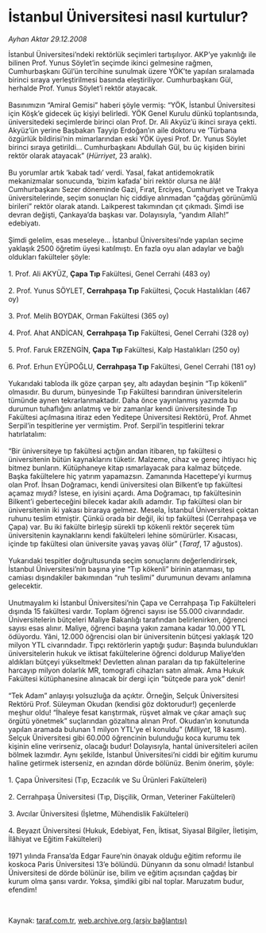 # İstanbul Üniversitesi nasıl kurtulur?

*Ayhan Aktar 29.12.2008*

<div class="taraf_structure_2col_1zq">
<div class="margen_n">



 <p>İstanbul Üniversitesi’ndeki rektörlük seçimleri tartışılıyor. AKP’ye yakınlığı ile bilinen Prof. Yunus Söylet’in seçimde ikinci gelmesine rağmen, Cumhurbaşkanı Gül’ün tercihine sunulmak üzere YÖK’te yapılan sıralamada birinci sıraya yerleştirilmesi basında eleştiriliyor. Cumhurbaşkanı Gül, herhalde Prof. Yunus Söylet’i rektör atayacak. <br/><br/>Basınımızın “Amiral Gemisi” haberi şöyle vermiş: “YÖK, İstanbul Üniversitesi için Köşk’e gidecek üç kişiyi belirledi. YÖK Genel Kurulu dünkü toplantısında, üniversitedeki seçimlerde birinci olan Prof. Dr. Ali Akyüz’ü ikinci sıraya çekti. Akyüz’ün yerine Başbakan Tayyip Erdoğan’ın aile doktoru ve ‘Türbana özgürlük bildirisi’nin mimarlarından eski YÖK üyesi Prof. Dr. Yunus Söylet birinci sıraya getirildi... Cumhurbaşkanı Abdullah Gül, bu üç kişiden birini rektör olarak atayacak” (<i>Hürriyet</i>, 23 aralık). <br/><br/>Bu yorumlar artık ‘kabak tadı’ verdi. Yasal, fakat antidemokratik mekanizmalar sonucunda, ‘bizim kafada’ biri rektör olursa ne âlâ! Cumhurbaşkanı Sezer döneminde Gazi, Fırat, Erciyes, Cumhuriyet ve Trakya üniversitelerinde, seçim sonuçları hiç ciddiye alınmadan “çağdaş görünümlü birileri” rektör olarak atandı. Laikperest takımından çıt çıkmadı. Şimdi ise devran değişti, Çankaya’da başkası var. Dolayısıyla, “yandım Allah!” edebiyatı. <br/><br/>Şimdi gelelim, esas meseleye... İstanbul Üniversitesi’nde yapılan seçime yaklaşık 2500 öğretim üyesi katılmıştı. En fazla oyu alan adaylar ve bağlı oldukları fakülteler şöyle: <br/><br/>1. Prof. Ali AKYÜZ, <b>Çapa Tıp </b>Fakültesi, Genel Cerrahi (483 oy) <br/><br/>2. Prof. Yunus SÖYLET, <b>Cerrahpaşa Tıp</b> Fakültesi, Çocuk Hastalıkları (467 oy) <br/><br/>3. Prof. Melih BOYDAK, Orman Fakültesi (365 oy) <br/><br/>4. Prof. Ahat ANDİCAN, <b>Cerrahpaşa Tıp</b> Fakültesi, Genel Cerrahi (328 oy) <br/><br/>5. Prof. Faruk ERZENGİN, <b>Çapa Tıp</b> Fakültesi, Kalp Hastalıkları (250 oy) <br/><br/>6. Prof. Erhun EYÜPOĞLU, <b>Cerrahpaşa Tıp</b> Fakültesi, Genel Cerrahi (181 oy) <br/><br/>Yukarıdaki tabloda ilk göze çarpan şey, altı adaydan beşinin “Tıp kökenli” olmasıdır. Bu durum, bünyesinde Tıp Fakültesi barındıran üniversitelerin tümünde aynen tekrarlanmaktadır. Daha önce yayınlanmış yazımda bu durumun tuhaflığını anlatmış ve bir zamanlar kendi üniversitesinde Tıp Fakültesi açılmasına itiraz eden Yeditepe Üniversitesi Rektörü, Prof. Ahmet Serpil’in tespitlerine yer vermiştim. Prof. Serpil’in tespitlerini tekrar hatırlatalım: <br/><br/>“Bir üniversiteye tıp fakültesi açtığın andan itibaren, tıp fakültesi o üniversitenin bütün kaynaklarını tüketir. Malzeme, cihaz ve gereç ihtiyacı hiç bitmez bunların. Kütüphaneye kitap ısmarlayacak para kalmaz bütçede. Başka fakültelere hiç yatırım yapamazsın. Zamanında Hacettepe’yi kurmuş olan Prof. İhsan Doğramacı, kendi üniversitesi olan Bilkent’e tıp fakültesi açamaz mıydı? İstese, en iyisini açardı. Ama Doğramacı, tıp fakültesinin Bilkent’i geberteceğini bilecek kadar akıllı adamdır. Tıp fakültesi olan bir üniversitenin iki yakası biraraya gelmez. Mesela, İstanbul Üniversitesi çoktan ruhunu teslim etmiştir. Çünkü orada bir değil, iki tıp fakültesi (Cerrahpaşa ve Çapa) var. Bu iki fakülte birleşip sürekli tıp kökenli rektör seçerek tüm üniversitenin kaynaklarını kendi fakülteleri lehine sömürürler. Kısacası, içinde tıp fakültesi olan üniversite yavaş yavaş ölür” (<i>Taraf</i>, 17 ağustos). <br/><br/>Yukarıdaki tespitler doğrultusunda seçim sonuçlarını değerlendirirsek, İstanbul Üniversitesi’nin başına yine “Tıp kökenli” birinin atanması, tıp camiası dışındakiler bakımından “ruh teslimi” durumunun devamı anlamına gelecektir. <br/><br/>Unutmayalım ki İstanbul Üniversitesi’nin Çapa ve Cerrahpaşa Tıp Fakülteleri dışında 15 fakültesi vardır. Toplam öğrenci sayısı ise 55.000 civarındadır. Üniversitelerin bütçeleri Maliye Bakanlığı tarafından belirlenirken, öğrenci sayısı esas alınır. Maliye, öğrenci başına yakın zamana kadar 10.000 YTL ödüyordu. Yâni, 12.000 öğrencisi olan bir üniversitenin bütçesi yaklaşık 120 milyon YTL civarındadır. Tıpçı rektörlerin yaptığı şudur: Başında bulundukları üniversitelerin hukuk ve iktisat fakültelerine öğrenci doldurup Maliye’den aldıkları bütçeyi yükseltmek! Devletten alınan paraları da tıp fakültelerine harcayıp milyon dolarlık MR, tomografi cihazları satın almak. Ama Hukuk Fakültesi kütüphanesine alınacak bir dergi için “bütçede para yok” denir! <br/><br/>“Tek Adam” anlayışı yolsuzluğa da açıktır. Örneğin, Selçuk Üniversitesi Rektörü Prof. Süleyman Okudan (kendisi göz doktorudur!) geçenlerde meşhur oldu! “İhaleye fesat karıştırmak, rüşvet almak ve çıkar amaçlı suç örgütü yönetmek” suçlarından gözaltına alınan Prof. Okudan’ın konutunda yapılan aramada bulunan 1 milyon YTL’ye el konuldu” (<i>Milliyet</i>, 18 kasım). Selçuk Üniversitesi gibi 60.000 öğrencinin bulunduğu koca kurumu tek kişinin eline verirseniz, olacağı budur! Dolayısıyla, hantal üniversiteleri acilen bölmek lazımdır. Aynı şekilde, İstanbul Üniversitesi’ni ciddi bir eğitim kurumu haline getirmek isterseniz, en azından dörde bölünüz. Benim önerim, şöyle: <br/><br/>1. Çapa Üniversitesi (Tıp, Eczacılık ve Su Ürünleri Fakülteleri) <br/><br/>2. Cerrahpaşa Üniversitesi (Tıp, Dişçilik, Orman, Veteriner Fakülteleri) <br/><br/>3. Avcılar Üniversitesi (İşletme, Mühendislik Fakülteleri) <br/><br/>4. Beyazıt Üniversitesi (Hukuk, Edebiyat, Fen, İktisat, Siyasal Bilgiler, İletişim, İlâhiyat ve Eğitim Fakülteleri) <br/><br/>1971 yılında Fransa’da Edgar Faure’nin önayak olduğu eğitim reformu ile koskoca Paris Üniversitesi 13’e bölündü. Dünyanın da sonu olmadı! İstanbul Üniversitesi de dörde bölünür ise, bilim ve eğitim açısından çağdaş bir kurum olma şansı vardır. Yoksa, şimdiki gibi nal toplar. Maruzatım budur, efendim!</p>

<br/>


<div id="taraf_not">
</div>

</div>


</div>

Kaynak: [taraf.com.tr](http://www.taraf.com.tr:80/makale/3320.htm), [web.archive.org (arşiv bağlantısı)](http://web.archive.org/web/20090321021901/http://www.taraf.com.tr:80/makale/3320.htm)
